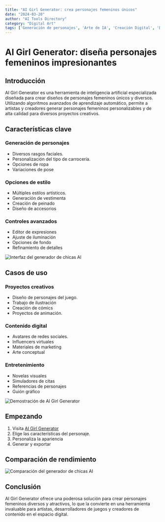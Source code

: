 ```yaml
---
title: "AI Girl Generator: crea personajes femeninos únicos"
date: "2024-03-20"
author: "AI Tools Directory"
category: "Digital Art"
tags: ['Generación de personajes', 'Arte de IA', 'Creación Digital', 'Diseño de personajes']
---
```

# AI Girl Generator: diseña personajes femeninos impresionantes

## Introducción

AI Girl Generator es una herramienta de inteligencia artificial especializada diseñada para crear diseños de personajes femeninos únicos y diversos. Utilizando algoritmos avanzados de aprendizaje automático, permite a artistas y creadores generar personajes femeninos personalizables y de alta calidad para diversos proyectos creativos.

## Características clave

### Generación de personajes
- Diversos rasgos faciales.
- Personalización del tipo de carrocería.
- Opciones de ropa
- Variaciones de pose

### Opciones de estilo
- Múltiples estilos artísticos.
- Generación de vestimenta
- Creación de peinado
- Diseño de accesorios

### Controles avanzados
- Editor de expresiones
- Ajuste de iluminación
- Opciones de fondo
- Refinamiento de detalles

![Interfaz del generador de chicas AI](/imgs/ai-girl-generator/interface.jpg)

## Casos de uso

### Proyectos creativos
- Diseño de personajes del juego.
- Trabajo de ilustración
- Creación de cómics
- Proyectos de animación.

### Contenido digital
- Avatares de redes sociales.
- Influencers virtuales
- Materiales de marketing
- Arte conceptual

### Entretenimiento
- Novelas visuales
- Simuladores de citas
- Referencias de personajes
- Guión gráfico

![Demostración de AI Girl Generator](/imgs/ai-girl-generator/demo.jpg)

## Empezando

1. Visita [AI Girl Generator](https://ai-girl-generator.com)
2. Elige las características del personaje.
3. Personaliza la apariencia
4. Generar y exportar

## Comparación de rendimiento

![Comparación del generador de chicas AI](/imgs/ai-girl-generator/comparison.jpg)

## Conclusión

AI Girl Generator ofrece una poderosa solución para crear personajes femeninos diversos y atractivos, lo que la convierte en una herramienta invaluable para artistas, desarrolladores de juegos y creadores de contenido en el espacio digital.